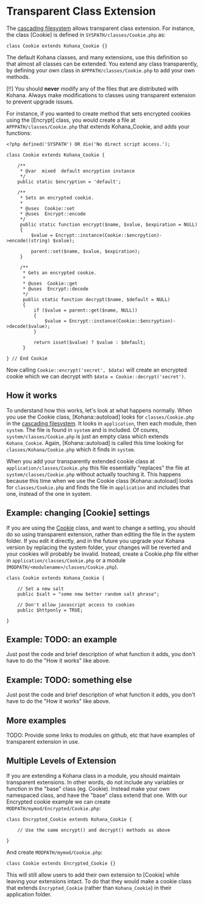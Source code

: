 # Transparent Class Extension

The [cascading filesystem](files) allows transparent class extension. For instance, the class [Cookie] is defined in `SYSPATH/classes/Cookie.php` as:

    class Cookie extends Kohana_Cookie {}

The default Kohana classes, and many extensions, use this definition so that almost all classes can be extended. You extend any class transparently, by defining your own class in `APPPATH/classes/Cookie.php` to add your own methods.

[!!] You should **never** modify any of the files that are distributed with Kohana. Always make modifications to classes using transparent extension to prevent upgrade issues.

For instance, if you wanted to create method that sets encrypted cookies using the [Encrypt] class, you would create a file at `APPPATH/classes/Cookie.php` that extends Kohana_Cookie, and adds your functions:

    <?php defined('SYSPATH') OR die('No direct script access.');

    class Cookie extends Kohana_Cookie {

        /**
         * @var  mixed  default encryption instance
         */
        public static $encryption = 'default';

        /**
         * Sets an encrypted cookie.
         *
         * @uses  Cookie::set
         * @uses  Encrypt::encode
         */
         public static function encrypt($name, $value, $expiration = NULL)
         {
             $value = Encrypt::instance(Cookie::$encrpytion)->encode((string) $value);

             parent::set($name, $value, $expiration);
         }

         /**
          * Gets an encrypted cookie.
          *
          * @uses  Cookie::get
          * @uses  Encrypt::decode
          */
          public static function decrypt($name, $default = NULL)
          {
              if ($value = parent::get($name, NULL))
              {
                  $value = Encrypt::instance(Cookie::$encryption)->decode($value);
              }

              return isset($value) ? $value : $default;
          }

    } // End Cookie

Now calling `Cookie::encrypt('secret', $data)` will create an encrypted cookie which we can decrypt with `$data = Cookie::decrypt('secret')`.

## How it works

To understand how this works, let's look at what happens normally.  When you use the Cookie class, [Kohana::autoload] looks for `classes/Cookie.php` in the [cascading filesystem](files).  It looks in `application`, then each module, then `system`. The file is found in `system` and is included.  Of coures, `system/classes/Cookie.php` is just an empty class which extends `Kohana_Cookie`.  Again, [Kohana::autoload] is called this time looking for `classes/Kohana/Cookie.php` which it finds in `system`.

When you add your transparently extended cookie class at `application/classes/Cookie.php` this file essentially "replaces" the file at `system/classes/Cookie.php` without actually touching it.  This happens because this time when we use the Cookie class [Kohana::autoload] looks for `classes/Cookie.php` and finds the file in `application` and includes that one, instead of the one in system.

## Example: changing [Cookie] settings

If you are using the [Cookie](cookies) class, and want to change a setting, you should do so using transparent extension, rather than editing the file in the system folder.  If you edit it directly, and in the future you upgrade your Kohana version by replacing the system folder, your changes will be reverted and your cookies will probably be invalid.  Instead, create a Cookie.php file either in `application/classes/Cookie.php` or a module (`MODPATH/<modulename>/classes/Cookie.php`).

	class Cookie extends Kohana_Cookie {
	
		// Set a new salt
		public $salt = "some new better random salt phrase";
		
		// Don't allow javascript access to cookies
		public $httponly = TRUE;
		
	}

## Example: TODO: an example

Just post the code and brief description of what function it adds, you don't have to do the "How it works" like above.

## Example: TODO: something else

Just post the code and brief description of what function it adds, you don't have to do the "How it works" like above.

## More examples

TODO: Provide some links to modules on github, etc that have examples of transparent extension in use.

## Multiple Levels of Extension

If you are extending a Kohana class in a module, you should maintain transparent extensions. In other words, do not include any variables or function in the "base" class (eg. Cookie). Instead make your own namespaced class, and have the "base" class extend that one. With our Encrypted cookie example we can create `MODPATH/mymod/Encrypted/Cookie.php`:

	class Encrypted_Cookie extends Kohana_Cookie {

		// Use the same encrypt() and decrypt() methods as above

	}

And create `MODPATH/mymod/Cookie.php`:

	class Cookie extends Encrypted_Cookie {}

This will still allow users to add their own extension to [Cookie] while leaving your extensions intact. To do that they would make a cookie class that extends `Encrypted_Cookie` (rather than `Kohana_Cookie`) in their application folder.

